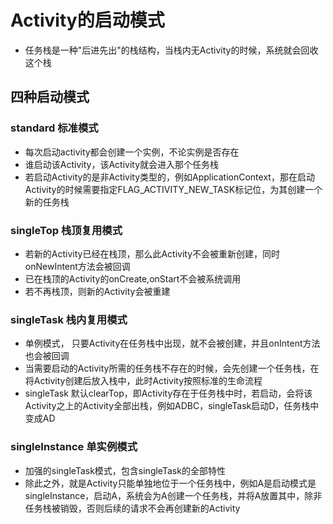 # Activity的启动模式

* 任务栈是一种"后进先出"的栈结构，当栈内无Activity的时候，系统就会回收这个栈

## 四种启动模式

### standard    标准模式
* 每次启动activity都会创建一个实例，不论实例是否存在
* 谁启动该Activity，该Activity就会进入那个任务栈
* 若启动Activity的是非Activity类型的，例如ApplicationContext，那在启动Activity的时候需要指定FLAG_ACTIVITY_NEW_TASK标记位，为其创建一个新的任务栈

### singleTop   栈顶复用模式
* 若新的Activity已经在栈顶，那么此Activity不会被重新创建，同时onNewIntent方法会被回调
* 已在栈顶的Activity的onCreate,onStart不会被系统调用
* 若不再栈顶，则新的Activity会被重建


### singleTask  栈内复用模式
* 单例模式， 只要Activity在任务栈中出现，就不会被创建，并且onIntent方法也会被回调
* 当需要启动的Activity所需的任务栈不存在的时候，会先创建一个任务栈，在将Activity创建后放入栈中，此时Activity按照标准的生命流程
* singleTask 默认clearTop，即Activity存在于任务栈中时，若启动，会将该Activity之上的Activity全部出栈，例如ADBC，singleTask启动D，任务栈中变成AD

### singleInstance  单实例模式
* 加强的singleTask模式，包含singleTask的全部特性
* 除此之外，就是Activity只能单独地位于一个任务栈中，例如A是启动模式是singleInstance，启动A，系统会为A创建一个任务栈，并将A放置其中，除非任务栈被销毁，否则后续的请求不会再创建新的Activity
    
